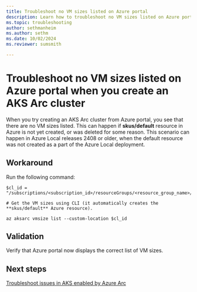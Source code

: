 ```yaml
---
title: Troubleshoot no VM sizes listed on Azure portal
description: Learn how to troubleshoot no VM sizes listed on Azure portal when you create an AKS Arc cluster
ms.topic: troubleshooting
author: sethmanheim
ms.author: sethm
ms.date: 10/02/2024
ms.reviewer: sumsmith

---
```


# Troubleshoot no VM sizes listed on Azure portal when you create an AKS Arc cluster

When you try creating an AKS Arc cluster from Azure portal, you see that there are no VM sizes listed. This can happen if **skus/default** resource in Azure is not yet created, or was deleted for some reason. This scenario can happen in Azure Local releases 2408 or older, when the default resource was not created as a part of the Azure Local deployment.

## Workaround

Run the following command:

```azurecli
$cl_id = "/subscriptions/<subscription_id>/resourceGroups/<resource_group_name>/providers/Microsoft.ExtendedLocation/customLocations/<custom_location_name>"
          
# Get the VM sizes using CLI (it automatically creates the **skus/default** Azure resource).

az aksarc vmsize list --custom-location $cl_id
```

## Validation

Verify that Azure portal now displays the correct list of VM sizes.

## Next steps

[Troubleshoot issues in AKS enabled by Azure Arc](aks-troubleshoot.md)

